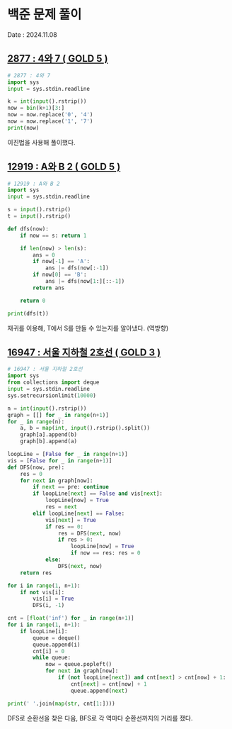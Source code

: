 # 백준 문제 풀이
Date : 2024.11.08

## [2877 : 4와 7 ( GOLD 5 )](https://www.acmicpc.net/problem/2877)
```py
# 2877 : 4와 7
import sys
input = sys.stdin.readline

k = int(input().rstrip())
now = bin(k+1)[3:]
now = now.replace('0', '4')
now = now.replace('1', '7')
print(now)
```

이진법을 사용해 풀이했다. 

## [12919 : A와 B 2 ( GOLD 5 )](https://www.acmicpc.net/problem/12919)
```py
# 12919 : A와 B 2
import sys
input = sys.stdin.readline

s = input().rstrip()
t = input().rstrip()

def dfs(now):
    if now == s: return 1

    if len(now) > len(s):
        ans = 0
        if now[-1] == 'A':
            ans |= dfs(now[:-1])
        if now[0] == 'B':
            ans |= dfs(now[1:][::-1])
        return ans

    return 0

print(dfs(t))
```

재귀를 이용해, T에서 S를 만들 수 있는지를 알아냈다. (역방향)

## [16947 : 서울 지하철 2호선 ( GOLD 3 )](https://www.acmicpc.net/problem/16947)
```py
# 16947 : 서울 지하철 2호선
import sys
from collections import deque
input = sys.stdin.readline
sys.setrecursionlimit(10000)

n = int(input().rstrip())
graph = [[] for _ in range(n+1)]
for _ in range(n):
    a, b = map(int, input().rstrip().split())
    graph[a].append(b)
    graph[b].append(a)

loopLine = [False for _ in range(n+1)]
vis = [False for _ in range(n+1)]
def DFS(now, pre):
    res = 0
    for next in graph[now]:
        if next == pre: continue
        if loopLine[next] == False and vis[next]:
            loopLine[now] = True
            res = next
        elif loopLine[next] == False:
            vis[next] = True
            if res == 0:
                res = DFS(next, now)
                if res > 0:
                    loopLine[now] = True
                    if now == res: res = 0
            else:
                DFS(next, now)
    return res

for i in range(1, n+1):
    if not vis[i]:
        vis[i] = True
        DFS(i, -1)

cnt = [float('inf') for _ in range(n+1)]
for i in range(1, n+1):
    if loopLine[i]:
        queue = deque()
        queue.append(i)
        cnt[i] = 0
        while queue:
            now = queue.popleft()
            for next in graph[now]:
                if (not loopLine[next]) and cnt[next] > cnt[now] + 1:
                    cnt[next] = cnt[now] + 1
                    queue.append(next)

print(' '.join(map(str, cnt[1:])))
```

DFS로 순환선을 찾은 다음, BFS로 각 역마다 순환선까지의 거리를 쟀다.
